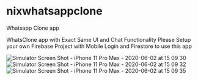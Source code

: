 # nixwhatsappclone

Whatsapp Clone app

WhatsClone app with Exact Same UI and Chat Functionality Please Setup your own Firebase Project with Mobile Login and Firestore to use this app

![Simulator Screen Shot - iPhone 11 Pro Max - 2020-06-02 at 15 09 30](https://user-images.githubusercontent.com/40358714/83505415-62c79580-a4e3-11ea-91dd-819aac32319e.png)
![Simulator Screen Shot - iPhone 11 Pro Max - 2020-06-02 at 15 09 32](https://user-images.githubusercontent.com/40358714/83505420-63f8c280-a4e3-11ea-8115-911f3fee0dea.png)
![Simulator Screen Shot - iPhone 11 Pro Max - 2020-06-02 at 15 09 35](https://user-images.githubusercontent.com/40358714/83505422-6529ef80-a4e3-11ea-874d-a2f8001b94c0.png)
